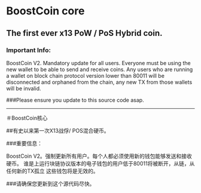 # BoostCoin core

## The first ever x13 PoW / PoS Hybrid coin.


### Important Info:

BoostCoin V2. Mandatory update for all users. Everyone must be using the new wallet to be able to send and receive coins.
Any users who are running a wallet on block chain protocol version lower than 80011 will be disconnected and orphaned from the chain, any new TX from
those wallets will be invalid.

###Please ensure you update to this source code asap.

--------------------------------

＃BoostCoin核心

##有史以来第一次X13战俘/ POS混合硬币。


###重要信息：

BoostCoin V2。强制更新所有用户。每个人都必须使用新的钱包能够发送和接收硬币。
谁是上运行块链协议版本的电子钱包的用户低于80011将被断开，从链，从任何新的TX孤立
这些钱包将是无效的。

###请确保您更新到这个源代码尽快。
